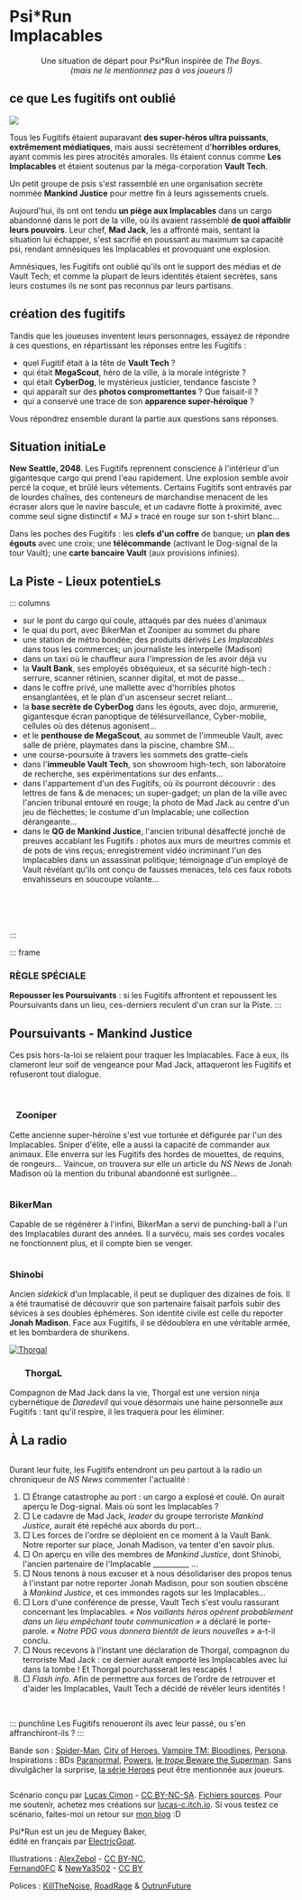# <span class="psirun">Psi<span class="asterisk">*</span>Run</span><br> Implacables
<center>

Une situation de départ pour Psi*Run inspirée de _The Boys_.
<br>
_(mais ne le mentionnez pas à vos joueurs !)_
</center>

## ce que Les fugitifs ont oublié
<img class="logo float-right" src="VaultTech.jpg">

Tous les Fugitifs étaient auparavant **des super-héros ultra puissants**, **extrêmement médiatiques**,
mais aussi secrètement d'**horribles ordures**, ayant commis les pires atrocités amorales.
Ils étaient connus comme **Les Implacables** et étaient soutenus par la méga-corporation **Vault Tech**.

Un petit groupe de psis s'est rassemblé en une organisation secrète nommée **Mankind Justice** pour mettre fin à leurs agissements cruels.

Aujourd'hui, ils ont ont tendu **un piège aux Implacables**
dans un cargo abandonné dans le port de la ville,
où ils avaient rassemblé **de quoi affaiblir leurs pouvoirs**.
Leur chef, **Mad Jack**, les a affronté mais, sentant la situation lui échapper,
s'est sacrifié en poussant au maximum sa capacité psi,
rendant amnésiques les Implacables et provoquant une explosion.

Amnésiques, les Fugitifs ont oublié qu'ils ont le support des médias et de Vault Tech;
et comme la plupart de leurs identités étaient secrètes,
sans leurs costumes ils ne sont pas reconnus par leurs partisans.

## création des fugitifs
Tandis que les joueuses inventent leurs personnages,
essayez de répondre à ces questions,
en répartissant les réponses entre les Fugitifs :

* quel Fugitif était à la tête de **Vault Tech** ?
* qui était **MegaScout**, héro de la ville, à la morale intégriste ?
* qui était **CyberDog**, le mystérieux justicier, tendance fasciste ?
* qui apparaît sur des **photos compromettantes** ? Que faisait-il ?
* qui a conservé une trace de son **apparence super-héroïque** ?

Vous répondrez ensemble durant la partie aux questions sans réponses.

## Situation initiaLe
**New Seattle, 2048**. Les Fugitifs reprennent conscience à l'intérieur d'un gigantesque cargo qui prend l'eau rapidement. Une explosion semble avoir percé la coque, et brûlé leurs vêtements. Certains Fugitifs sont entravés par de lourdes chaînes, des conteneurs de marchandise menacent de les écraser alors que le navire bascule, et un cadavre flotte à proximité, avec comme seul signe distinctif « <span class="red">MJ</span> » tracé en rouge sur son t-shirt blanc...

Dans les poches des Fugitifs : les **clefs d'un coffre** de banque; un **plan des égouts** avec une croix; une **télécommande** (activant le Dog-signal de la tour Vault); une **carte bancaire Vault** (aux provisions infinies).

## La Piste - Lieux potentieLs
::: columns
* sur le pont du cargo qui coule, attaqués par des nuées d'animaux
* le quai du port, avec BikerMan et Zooniper au sommet du phare
* une station de métro bondée; des produits dérivés _Les Implacables_ dans tous les commerces; un journaliste les interpelle (Madison)
* dans un taxi où le chauffeur aura l'impression de les avoir déjà vu
* la **Vault Bank**, ses employés obséquieux, et sa sécurité high-tech : serrure, scanner rétinien, scanner digital, et mot de passe...
* dans le coffre privé, une mallette avec d'horribles photos ensanglantées, et le plan d'un ascenseur secret reliant...
* la **base secrète de CyberDog** dans les égouts, avec dojo, armurerie, gigantesque écran panoptique de télésurveillance, Cyber-mobile, cellules où des détenus agonisent...
* et le **penthouse de MegaScout**, au sommet de l'immeuble Vault, avec salle de prière, playmates dans la piscine, chambre SM...
* une course-poursuite à travers les sommets des gratte-ciels
* dans l'**immeuble Vault Tech**, son showroom high-tech, son laboratoire de recherche, ses expérimentations sur des enfants...
* dans l'appartement d'un des Fugitifs, où ils pourront découvrir : des lettres de fans & de menaces; un super-gadget; un plan de la ville avec l'ancien tribunal entouré en rouge; la photo de Mad Jack au centre d'un jeu de fléchettes; le costume d'un Implacable; une collection dérangeante...
* dans le **QG de Mankind Justice**, l'ancien tribunal désaffecté jonché de preuves accablant les Fugitifs : photos aux murs de meurtres commis et de pots de vins reçus; enregistrement vidéo incriminant l'un des Implacables dans un assassinat politique; témoignage d'un employé de Vault révélant qu'ils ont conçu de fausses menaces, tels ces faux robots envahisseurs en soucoupe volante...

<br><br><br><br>
:::

::: frame
### RÈGLE SPÉCIALE
**Repousser les Poursuivants** : si les Fugitifs affrontent et repoussent les Poursuivants dans un lieu,
ces-derniers reculent d'un cran sur la Piste.
:::

## Poursuivants - Mankind Justice
Ces psis hors-la-loi se relaient pour traquer les Implacables.
Face à eux, ils clameront leur soif de vengeance pour Mad Jack,
attaqueront les Fugitifs et refuseront tout dialogue.

<img class="fuck-implacables size10" alt="" src="fuck-Implacables.png">

<a href="https://lucas-c.github.io/jdr/psirun/Implacables/a_huntress_by_fernand0fc_cc-by-RedBlackWhite.jpg">
<img class="float-left size14" alt="" src="a_huntress_by_fernand0fc_cc-by-RedBlackWhite.jpg">
</a>

### &nbsp;&nbsp; Zooniper
Cette ancienne super-héroïne s'est vue torturée et défigurée par l'un des Implacables.
Sniper d'élite, elle a aussi la capacité de commander aux animaux.
Elle enverra sur les Fugitifs des hordes de mouettes, de requins, de rongeurs...
Vaincue, on trouvera sur elle un article du _NS News_ de Jonah Madison où la mention du tribunal abandonné est surlignée...

<a href="https://lucas-c.github.io/jdr/psirun/Implacables/moto_raider_by_fernand0fc_cc-by_RedBlackWhite.png">
<img class="float-right size16" alt="" src="moto_raider_by_fernand0fc_cc-by_RedBlackWhite.png">
</a>

### BikerMan
Capable de se régénérer à l'infini, BikerMan a servi de punching-ball
à l'un des Implacables durant des années.
Il a survécu, mais ses cordes vocales ne fonctionnent plus,
et il compte bien se venger.

<p class="half-break"></p>

<a href="https://lucas-c.github.io/jdr/psirun/Implacables/shinobi_by_fernand0fc_cc-by-nc_RedBlackWhite.jpg">
<img class="float-left size16" alt="" src="shinobi_by_fernand0fc_cc-by-nc_RedBlackWhite.jpg">
</a>

### Shinobi
Ancien _sidekick_ d'un Implacable, il peut se dupliquer des dizaines de fois.
Il a été traumatisé de découvrir que son partenaire faisait parfois
subir des sévices à ses doubles éphémères.
Son identité civile est celle du reporter **Jonah Madison**.
Face aux Fugitifs, il se dédoublera en une véritable armée,
et les bombardera de shurikens.

<p class="half-break"></p>

<a href="https://lucas-c.github.io/jdr/psirun/Implacables/older_kenshi_by_alexzebol_cc-by-nc_RedBlackWhite.jpg">
<img class="float-right size16" alt="Thorgal" src="older_kenshi_by_alexzebol_cc-by-nc_RedBlackWhite.jpg">
</a>

### &nbsp;&nbsp;&nbsp;&nbsp;&nbsp;&nbsp; ThorgaL
Compagnon de Mad Jack dans la vie, Thorgal est une version ninja cybernétique de _Daredevil_
qui voue désormais une haine personnelle aux Fugitifs :
tant qu'il respire, il les traquera pour les éliminer.

## À La radio
<img class="size6 float-right" alt="" src="onde-radio.svg">

Durant leur fuite, les Fugitifs entendront un peu partout à la radio
un chroniqueur de _NS News_ commenter l'actualité :
1. □ Étrange catastrophe au port : un cargo a explosé et coulé. On aurait aperçu le Dog-signal. Mais où sont les Implacables ?
1. □ Le cadavre de Mad Jack, _leader_ du groupe terroriste _Mankind Justice_, aurait été repêché aux abords du port...
1. □ Les forces de l'ordre se déploient en ce moment à la Vault Bank. Notre reporter sur place, Jonah Madison, va tenter d'en savoir plus.
1. □ On aperçu en ville des membres de _Mankind Justice_, dont Shinobi, l'ancien partenaire de l'Implacable _\_\_\_\_\_\_\_\_\_ ...
1. □ Nous tenons à nous excuser et à nous désolidariser des propos tenus à l'instant par notre reporter Jonah Madison, pour son soutien obscène à _Mankind Justice_, et ces immondes ragots sur les Implacables...
1. □ Lors d'une conférence de presse, Vault Tech s'est voulu rassurant concernant les Implacables. _« Nos vaillants héros opèrent probablement dans un lieu empêchant toute communication »_ a déclaré le porte-parole. _« Notre PDG vous donnera bientôt de leurs nouvelles »_ a-t-il conclu.
1. □ Nous recevons à l'instant une déclaration de Thorgal, compagnon du terroriste Mad Jack : ce dernier aurait emporté les Implacables avec lui dans la tombe ! Et Thorgal pourchasserait les rescapés !
1. □ _Flash info_. Afin de permettre aux forces de l'ordre de retrouver et d'aider les Implacables, Vault Tech a décidé de révéler leurs identités !

<br>

::: punchline
Les Fugitifs renoueront ils avec leur passé, ou s'en affranchiront-ils ?
:::

<p class="half-break"></p><p class="half-break"></p>

Bande son : [Spider-Man](https://www.youtube.com/playlist?list=PLBO2h-GzDvIYafOO43ruOilWVmJssZHS5), [City of Heroes](https://www.youtube.com/watch?v=oRWYHWPJhoA), [Vampire TM: Bloodlines](https://www.youtube.com/playlist?list=PLfzW_wEeYxk6xZzzUQIJnunXj98WGFb07), [Persona](https://www.youtube.com/playlist?list=PLJmimp-uZX42T7ONp1FLXQDJrRxZ-_1Ct).
Inspirations : BDs [Paranormal](https://www.bedetheque.com/serie-9891-BD-Paranormal.html), [Powers](https://en.wikipedia.org/wiki/Powers_(comics)), [le _trope_ Beware the Superman](https://tvtropes.org/pmwiki/pmwiki.php/Main/BewareTheSuperman). Sans divulgâcher la surprise, [la série Heroes](https://fr.wikipedia.org/wiki/Heroes) peut être mentionnée aux joueurs.

<a href="https://lucas-c.github.io/jdr/psirun/Implacables/homelander_by_newya3502_cc-by_RedBlackWhite.png">
<img class="size14 float-left" alt="" src="homelander_by_newya3502_cc-by_RedBlackWhite.png">
</a>

<footer><p class="half-break"></p>

Scénario conçu par [Lucas Cimon](https://chezsoi.org/lucas/blog/) - [CC BY-NC-SA](https://creativecommons.org/licenses/by-nc-sa/3.0/fr/). [Fichiers sources](https://github.com/Lucas-C/jdr/tree/master/psirun/Implacables).
Pour me soutenir, achetez mes créations sur [lucas-c.itch.io](https://lucas-c.itch.io).
Si vous testez ce scénario, faites-moi un retour sur [mon blog](https://chezsoi.org/lucas/blog/psirun-implacables-regles-additionnelles.html) :D

Psi*Run est un jeu de Meguey Baker,
<br>édité en français par [ElectricGoat](https://electric-goat.net/products/1).

Illustrations : [AlexZebol](https://www.deviantart.com/alexzebol/art/Sketch-Older-Kenshi-782535896) - [CC BY-NC](https://creativecommons.org/licenses/by-nc/3.0/),
<br>[Fernand0FC](https://www.deviantart.com/fernand0fc/gallery) & [NewYa3502](https://www.deviantart.com/newya3502/art/Homelander-Render-2-957428403) - [CC BY](https://creativecommons.org/licenses/by/3.0/)

Polices : [KillTheNoise](https://www.fontspace.com/kill-the-noise-font-f17592), [RoadRage](https://youssef-habchi.com/fonts/road-rage) & [OutrunFuture](https://comicfontsby.tehandeh.com/fonts/outrun-future/)
</footer>
